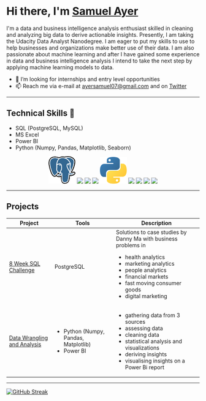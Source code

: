 # Hi there, I'm [Samuel Ayer](www.linkedin.com/in/samuel-tetteh-ayer-3a278b221)

I'm a data and business intelligence analysis enthusiast skilled in cleaning and analyzing big data to derive actionable insights. Presently, I am taking the Udacity Data Analyst Nanodegree. I am eager to put my skills to use to help businesses and organizations make better use of their data. I am also passionate about machine learning and after I have gained some experience in data and business intelligence analysis I intend to take the next step by applying machine learning models to data.

- :bell: I’m looking for internships and entry level opportunities
- 📫 Reach me via e-mail at ayersamuel07@gmail.com and on [Twitter](https://twitter.com/samuelayer07)

-----------------------------

## Technical Skills :wrench:

* SQL (PostgreSQL, MySQL)
* MS Excel
* Power BI
* Python (Numpy, Pandas, Matplotlib, Seaborn)

<p align="center">
  <img src="https://raw.githubusercontent.com/tuyojr/tuyojr/main/images/postgres.png" width="70" />
  <img src="https://pngimg.com/uploads/mysql/mysql_PNG22.png"width="70" />
  <img src="https://store-images.s-microsoft.com/image/apps.9729.14405452487353876.a6612b1c-3bfc-46da-ad7e-0dd83b65757d.be9b17fe-9781-42f6-9a3e-4914ef774843?mode=scale&q=90&h=300&w=300" width="70" />
  <img src="https://e7.pngegg.com/pngimages/108/891/png-clipart-microsoft-excel-computer-icons-export-microsoft-angle-logo-thumbnail.png" width="70" />
  <img src="https://raw.githubusercontent.com/tuyojr/tuyojr/main/images/python.png" width="70" /> 
   <img src="https://www.pngkey.com/png/detail/96-961478_in-order-to-show-how-holoviews-works-well.png" width="70" /> 
  <img src="https://numfocus.org/wp-content/uploads/2016/07/pandas-logo-300.png" width="70" />
  <img src="https://onlineidealab.com/wp-content/uploads/matplotlib.png" width="70" /> 
   <img src="https://seaborn.pydata.org/_images/logo-tall-lightbg.svg" width="70" />  
</p>

--------------------------------------

## Projects

|Project|Tools |Description|
|----------|------------|------------|
|[8 Week SQL Challenge](https://github.com/Outis09/8-Week-SQL-Challenge)| PostgreSQL| Solutions to case studies by Danny Ma with business problems in <ul><li>health analytics</li><li>marketing analytics</li><li>people analytics</li><li>financial markets</li><li>fast moving consumer goods</li><li>digital marketing</li></ul>
|[Data Wrangling and Analysis](https://github.com/Outis09/Data-Wrangling-and-Analysis)|<ul><li>Python (Numpy, Pandas, Matplotlib)</li><li>Power BI</li>| <ul><li>gathering data from 3 sources</li><li>assessing data</li><li>cleaning data</li><li>statistical analysis and visualizations</li><li>deriving insights</li><li>visualising insights on a Power Bi report</li></ul>


--------------------------------------

[![GitHub Streak](https://streak-stats.demolab.com/?user=Outis09&theme=tokyonight_duo)](https://git.io/streak-stats)



<!---
Outis09/Outis09 is a ✨ special ✨ repository because its `README.md` (this file) appears on your GitHub profile.
You can click the Preview link to take a look at your changes.
--->
